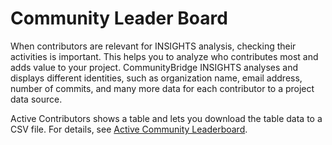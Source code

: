# Community Leader Board

When contributors are relevant for INSIGHTS analysis, checking their activities is important. This helps you to analyze who contributes most and adds value to your project. CommunityBridge INSIGHTS analyses and displays different identities, such as organization name, email address, number of commits, and many more data for each contributor to a project data source. 

Active Contributors shows a table and lets you download the table data to a CSV file. For details, see [Active Community Leaderboard](active-community-leaderboard.md).

